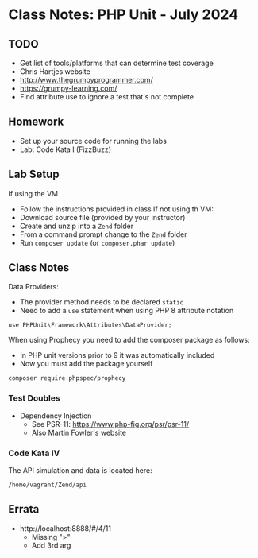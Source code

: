 # Class Notes: PHP Unit - July 2024

## TODO
* Get list of tools/platforms that can determine test coverage
* Chris Hartjes website
 * http://www.thegrumpyprogrammer.com/
 * https://grumpy-learning.com/
* Find attribute use to ignore a test that's not complete

## Homework
* Set up your source code for running the labs
* Lab: Code Kata I (FizzBuzz)

## Lab Setup
If using the VM
* Follow the instructions provided in class
If not using th VM:
* Download source file (provided by your instructor)
* Create and unzip into a `Zend` folder
* From a command prompt change to the `Zend` folder
* Run `composer update` (or `composer.phar update`)

## Class Notes
Data Providers:
* The provider method needs to be declared `static`
* Need to add a `use` statement when using PHP 8 attribute notation
```
use PHPUnit\Framework\Attributes\DataProvider;
```
When using Prophecy you need to add the composer package as follows:
* In PHP unit versions prior to 9 it was automatically included
* Now you must add the package yourself
```
composer require phpspec/prophecy
```

### Test Doubles
* Dependency Injection
  * See PSR-11: https://www.php-fig.org/psr/psr-11/
  * Also Martin Fowler's website

### Code Kata IV
The API simulation and data is located here:
```
/home/vagrant/Zend/api
```

## Errata
* http://localhost:8888/#/4/11
  * Missing ">"
  * Add 3rd arg


